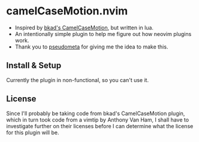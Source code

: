# camelCaseMotion.nvim

- Inspired by [bkad's CamelCaseMotion](https://github.com/bkad/CamelCaseMotion), but written in lua.
- An intentionally simple plugin to help me figure out how neovim plugins work.
- Thank you to [pseudometa](https://github.com/chrisgrieser) for giving me the idea to make this.

## Install & Setup

Currently the plugin in non-functional, so you can't use it.

## License

Since I'll probably be taking code from bkad's CamelCaseMotion plugin, which in turn took code from a vimtip by Anthony Van Ham, I shall have to investigate further on their licenses before I can determine what the license for this plugin will be.
